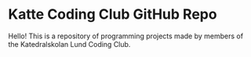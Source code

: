 # Katte Coding Club GitHub Repo

Hello! This is a repository of programming projects made by members of the Katedralskolan Lund Coding Club.
